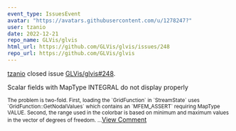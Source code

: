```yaml
---
event_type: IssuesEvent
avatar: "https://avatars.githubusercontent.com/u/1278247?"
user: tzanio
date: 2022-12-21
repo_name: GLVis/glvis
html_url: https://github.com/GLVis/glvis/issues/248
repo_url: https://github.com/GLVis/glvis
---
```


<a href='https://github.com/tzanio' target='_blank'>tzanio</a> closed issue <a href='https://github.com/GLVis/glvis/issues/248' target='_blank'>GLVis/glvis#248</a>.

<p>Scalar fields with MapType INTEGRAL do not display properly</p><small>The problem is two-fold. First, loading the `GridFunction` in `StreamState` uses `GridFunction::GetNodalValues` which contains an `MFEM_ASSERT` requiring MapType VALUE. Second, the range used in the colorbar is based on minimum and maximum values in the vector of degrees of freedom....</small><a href='https://github.com/GLVis/glvis/issues/248' target='_blank'>View Comment</a>